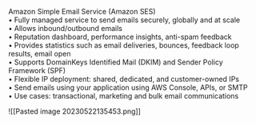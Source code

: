 Amazon Simple Email Service (Amazon SES)  
• Fully managed service to send emails securely, globally and at scale  
• Allows inbound/outbound emails  
• Reputation dashboard, performance insights, anti-spam feedback  
• Provides statistics such as email deliveries, bounces, feedback loop  
results, email open  
• Supports DomainKeys Identified Mail (DKIM) and Sender Policy  
Framework (SPF)  
• Flexible IP deployment: shared, dedicated, and customer-owned IPs  
• Send emails using your application using AWS Console, APIs, or SMTP  
• Use cases: transactional, marketing and bulk email communications

![[Pasted image 20230522135453.png]]

